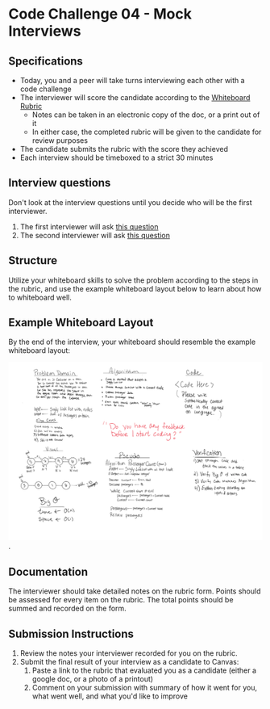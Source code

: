 # Code Challenge 04 - Mock Interviews

## Specifications

- Today, you and a peer will take turns interviewing each other with a code challenge
- The interviewer will score the candidate according to the [Whiteboard Rubric](https://docs.google.com/spreadsheets/d/1scthkmARfzAFZrSYAp6LA2coOaoWUWbSzMbtIU4jcHw)
  - Notes can be taken in an electronic copy of the doc, or a print out of it
  - In either case, the completed rubric will be given to the candidate for review purposes
- The candidate submits the rubric with the score they achieved
- Each interview should be timeboxed to a strict 30 minutes

## Interview questions

Don't look at the interview questions until you decide who will be the first interviewer. 

1. The first interviewer will ask [this question](interview-01.md)
1. The second interviewer will ask [this question](interview-02.md)


## Structure

Utilize your whiteboard skills to solve the problem according to the steps in the rubric, and use the example whiteboard layout below to learn about how to whiteboard well. 

## Example Whiteboard Layout

By the end of the interview, your whiteboard should resemble the example whiteboard layout:

![Example Whiteboard Layout](../DataStructuresWhiteboard.PNG).

## Documentation

The interviewer should take detailed notes on the rubric form. Points should be assessed for every item on the rubric. The total points should be summed and recorded on the form. 

## Submission Instructions

1. Review the notes your interviewer recorded for you on the rubric. 
1. Submit the final result of your interview as a candidate to Canvas:
    1. Paste a link to the rubric that evaluated you as a candidate (either a google doc, or a photo of a printout)
    1. Comment on your submission with summary of how it went for you, what went well, and what you'd like to improve
